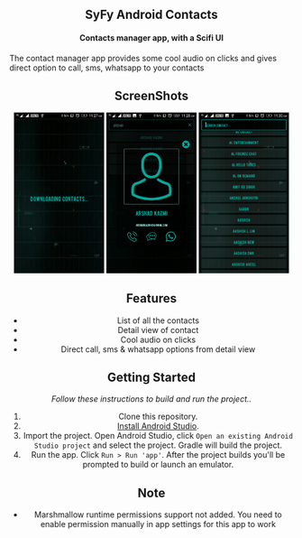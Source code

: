 <h2 align="center"><b>SyFy Android Contacts</b></h2>
<h4 align="center">Contacts manager app, with a Scifi UI</h4>
<span align="center">The contact manager app provides some cool audio on clicks and gives direct option to call, sms, whatsapp to your contacts</span>
<h2 align="center">
ScreenShots</h4>
  
 <span align="center">
  
[<img src="Screenshots/Screenshot_2018-04-18-11-27-32-881.jpeg" width=160>](Screenshots/Screenshot_2018-04-18-11-27-32-881.jpeg)
[<img src="Screenshots/Screenshot_2018-04-18-11-28-14-509.jpeg" width=160>](Screenshots/Screenshot_2018-04-18-11-28-14-509.jpeg)
[<img src="Screenshots/Screenshot_2018-04-18-11-30-47-926.jpeg" width=160>](Screenshots/Screenshot_2018-04-18-11-30-47-926.jpeg)
</span>

## Features
* List of all the contacts
* Detail view of contact
* Cool audio on clicks
* Direct call, sms & whatsapp options from detail view


## Getting Started

_Follow these instructions to build and run the project.._

1. Clone this repository.
3. [Install Android Studio](https://developer.android.com/sdk/index.html).
5. Import the project. Open Android Studio, click `Open an existing Android
   Studio project` and select the project. Gradle will build the project.
6. Run the app. Click `Run > Run 'app'`. After the project builds you'll be
   prompted to build or launch an emulator.


## Note 
* Marshmallow runtime permissions support not added. You need to enable permission manually in app settings for this app to work
